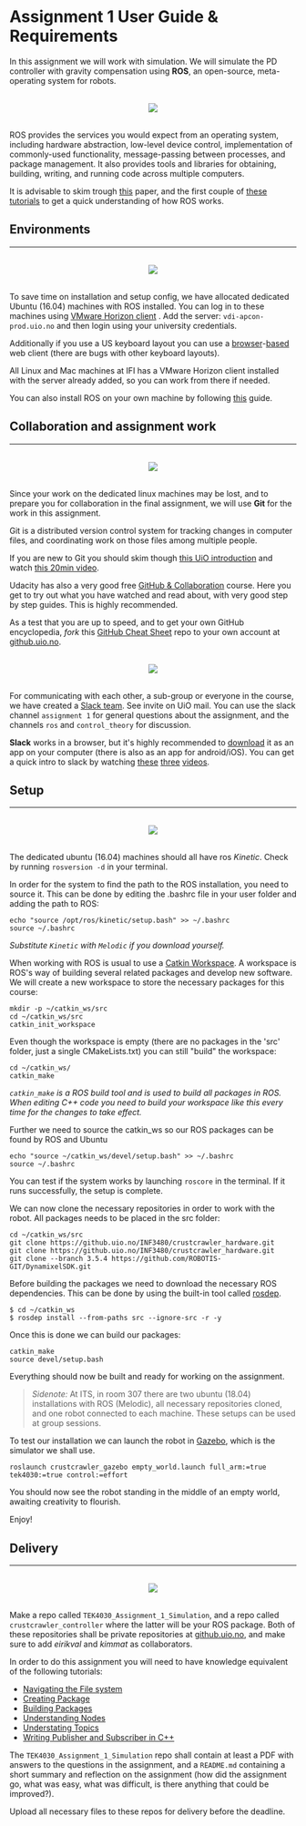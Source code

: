 # Assignment 1 User Guide & Requirements

In this assignment we will work with simulation. We will simulate the PD controller with gravity compensation using **ROS**, an open-source, meta-operating system for robots.

<div align="center">
   <br>
  <img src="img\ROS-Development-BlogPost-01-ARTC+Update.png"><br><br>
</div>

ROS provides the services you would expect from an operating system, including hardware abstraction, low-level device control, implementation of commonly-used functionality, message-passing between processes, and package management. It also provides tools and libraries for obtaining, building, writing, and running code across multiple computers.

It is advisable to skim trough [this](http://www.robotics.stanford.edu/~ang/papers/icraoss09-ROS.pdf) paper, and the first couple of [these tutorials](http://wiki.ros.org/ROS/Tutorials) to get a quick understanding of how ROS works.



## Environments

___

<div align="center">
   <br>
  <img src="img\vmware-horizon-cloud-overview-video.jpg"><br><br>
</div>

To save time on installation and setup config, we have allocated dedicated Ubuntu (16.04) machines with ROS installed. You can log in to these machines using [VMware Horizon client](https://my.vmware.com/web/vmware/info?slug=desktop_end_user_computing/vmware_horizon_clients/4_0) . Add the server: `vdi-apcon-prod.uio.no` and then login using your university credentials.

Additionally if you use a US keyboard layout you can use a [browser](https://vdi-apcon-prod.uio.no)-[based](http://ros.ifi.uio.no) web client (there are bugs with other keyboard layouts).

All Linux and Mac machines at IFI has a VMware Horizon client installed with the server already added, so you can work from there if needed.

You can also install ROS on your own machine by following [this](http://wiki.ros.org/melodic/Installation) guide.


## Collaboration and assignment work

___

<div align="center">
   <br>
  <img src="img\branching.png"><br><br>
</div>

Since your work on the dedicated linux machines may be lost, and to prepare you for collaboration in the final assignment, we will use **Git** for the work in this assignment.

Git is a distributed version control system for tracking changes in computer files, and coordinating work on those files among multiple people.

If you are new to Git you should skim though [this UiO introduction](http://www.uio.no/tjenester/it/maskin/filer/versjonskontroll/github.html)
and watch [this 20min video](https://www.youtube.com/watch?v=Y9XZQO1n_7c).

Udacity has also a very good free [GitHub & Collaboration](https://www.udacity.com/course/github-collaboration--ud456) course. Here you get to try out what you have watched and read about, with very good step by step guides. This is highly recommended.

As a test that you are up to speed, and to get your own GitHub encyclopedia, *fork* this [GitHub Cheat Sheet](https://github.com/KvalheimRacing/github-cheat-sheet) repo to your own account at [github.uio.no](github.uio.no).


<div align="center">
   <br>
  <img src="img\unfurl_why_slack.png"><br><br>
</div>

For communicating with each other, a sub-group or everyone in the course, we have created a [Slack team](unik4490.slack.com). See invite on UiO mail.
You can use the slack channel `assignment 1` for general questions about the assignment, and the channels `ros` and `control_theory` for discussion.

**Slack** works in a browser, but it's highly recommended to [download](https://slack.com/downloads) it as an app on your computer (there is also as an app for android/iOS). You can get a quick intro to slack by watching [these](https://youtu.be/9RJZMSsH7-g) [three](https://youtu.be/W8_tGC8pNvI) [videos](https://youtu.be/gvJAcElFMUU).



## Setup

___

<div align="center">
   <br>
  <img src="img\maxresdefault.jpg"><br><br>
</div>

The dedicated ubuntu (16.04) machines should all have ros *Kinetic*. Check by running `rosversion -d` in your terminal.

In order for the system to find the path to the ROS installation, you need to source it. This can be done by editing the .bashrc file in your user folder and adding the path to ROS:

```
echo "source /opt/ros/kinetic/setup.bash" >> ~/.bashrc
source ~/.bashrc
```
*Substitute `Kinetic` with `Melodic` if you download yourself.*

When working with ROS is usual to use a [Catkin Workspace](http://wiki.ros.org/catkin/workspaces). A workspace is ROS's way of building several related packages and develop new software. We will create a new workspace to store the necessary packages for this course:

```
mkdir -p ~/catkin_ws/src
cd ~/catkin_ws/src
catkin_init_workspace
```
Even though the workspace is empty (there are no packages in the 'src' folder, just a single CMakeLists.txt) you can still "build" the workspace:

```
cd ~/catkin_ws/
catkin_make
```
*`catkin_make` is a ROS build tool and is used to build all packages in ROS. When editing C++ code you need to build your workspace like this every time for the changes to take effect.*

Further we need to source the catkin_ws so our ROS packages can be found by ROS and Ubuntu

```
echo "source ~/catkin_ws/devel/setup.bash" >> ~/.bashrc
source ~/.bashrc
```


You can test if the system works by launching `roscore` in the terminal. If it runs successfully, the setup is complete.

We can now clone the necessary repositories in order to work with the robot. All packages needs to be placed in the src folder:

```
cd ~/catkin_ws/src
git clone https://github.uio.no/INF3480/crustcrawler_hardware.git
git clone https://github.uio.no/INF3480/crustcrawler_hardware.git
git clone --branch 3.5.4 https://github.com/ROBOTIS-GIT/DynamixelSDK.git
```

Before building the packages we need to download the necessary ROS dependencies. This can be done by using the built-in tool called [rosdep](http://wiki.ros.org/rosdep).

```
$ cd ~/catkin_ws
$ rosdep install --from-paths src --ignore-src -r -y

```
Once this is done we can build our packages:

```
catkin_make
source devel/setup.bash
```
Everything should now be built and ready for working on the assignment.


> *Sidenote:* At ITS, in room 307 there are two ubuntu (18.04) installations with ROS (Melodic), all necessary repositories cloned, and one robot connected to each machine. These setups can be used at group sessions.


To test our installation we can launch the robot in [Gazebo](http://gazebosim.org), which is the simulator we shall use.

```
roslaunch crustcrawler_gazebo empty_world.launch full_arm:=true tek4030:=true control:=effort
```

You should now see the robot standing in the middle of an empty world, awaiting creativity to flourish.

Enjoy!


## Delivery

___


<div align="center">
   <br>
  <img src="img\delivery.jpg"><br><br>
</div>


Make a repo called `TEK4030_Assignment_1_Simulation`, and a repo called `crustcrawler_controller` where the latter will be your ROS package. Both of these repositories shall be private repositories at [github.uio.no](github.uio.no), and make sure to add *eirikval* and *kimmat* as collaborators.

In order to do this assignment you will need to have knowledge equivalent of the following tutorials:

- [Navigating the File system](http://wiki.ros.org/ROS/Tutorials/NavigatingTheFilesystem)
- [Creating Package](http://wiki.ros.org/ROS/Tutorials/CreatingPackage)
- [Building Packages](http://wiki.ros.org/ROS/Tutorials/BuildingPackages)
- [Understanding Nodes](http://wiki.ros.org/ROS/Tutorials/UnderstandingNodes)
- [Understating Topics](http://wiki.ros.org/ROS/Tutorials/UnderstandingTopics)
- [Writing Publisher and Subscriber in C++](http://wiki.ros.org/ROS/Tutorials/WritingPublisherSubscriber%28c%2B%2B%29)

The `TEK4030_Assignment_1_Simulation` repo shall contain at least a PDF with answers to the questions in the assignment, and a `README.md` containing a short summary and reflection on the assignment (how did the assignment go, what was easy, what was difficult, is there anything that could be improved?).

Upload all necessary files to these repos for delivery before the deadline.
